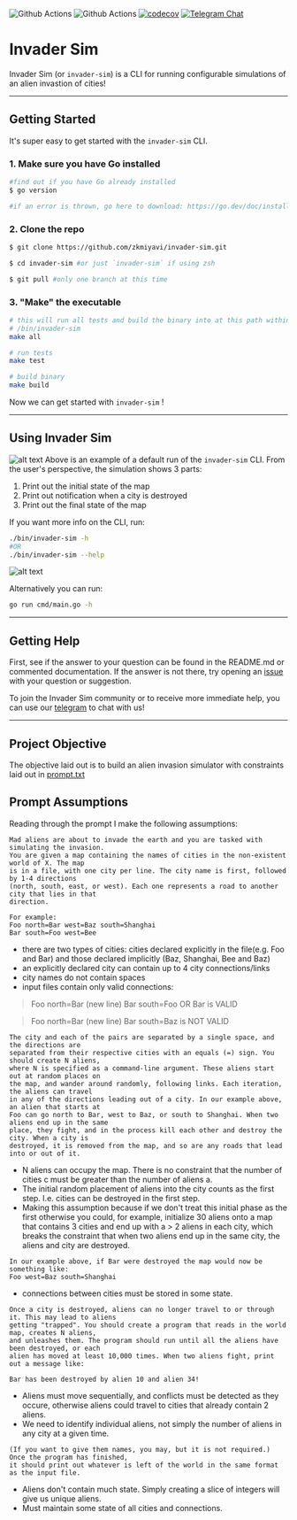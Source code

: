 ![Github Actions](https://github.com/zkmiyavi/invader-sim/actions/workflows/test.yml/badge.svg)
![Github Actions](https://github.com/zkmiyavi/invader-sim/actions/workflows/build.yml/badge.svg)
[![codecov](https://codecov.io/gh/zkmiyavi/invader-sim/branch/main/graph/badge.svg)](https://codecov.io/gh/zkmiyavi/invader-sim)
[![Telegram Chat][tg-badge]][tg-url]

[tg-badge]: https://img.shields.io/endpoint?color=neon&style=flat-square&url=https%3A%2F%2Ftg.sumanjay.workers.dev%2Finvadersimcli
[tg-url]: https://t.me/invadersimcli

# Invader Sim

Invader Sim (or `invader-sim`) is a CLI for running configurable simulations of an alien invastion of cities!

---

## Getting Started
It's super easy to get started with the `invader-sim` CLI.
### 1. Make sure you have Go installed 
```zsh
#find out if you have Go already installed
$ go version

#if an error is thrown, go here to download: https://go.dev/doc/install 
```

### 2. Clone the repo
```zsh
$ git clone https://github.com/zkmiyavi/invader-sim.git

$ cd invader-sim #or just `invader-sim` if using zsh

$ git pull #only one branch at this time
```

### 3. "Make" the executable
```zsh
# this will run all tests and build the binary into at this path within the project: 
# /bin/invader-sim
make all

# run tests
make test

# build binary
make build
```
Now we can get started with `invader-sim` !

---

## Using Invader Sim

![alt text](https://github.com/zkmiyavi/invader-sim/blob/main/docs/default_run.png)
Above is an example of a default run of the `invader-sim` CLI. From the user's perspective, the simulation shows 3 parts:
1. Print out the initial state of the map
2. Print out notification when a city is destroyed
3. Print out the final state of the map

If you want more info on the CLI, run: 
```zsh
./bin/invader-sim -h
#OR
./bin/invader-sim --help
```
![alt text](https://github.com/zkmiyavi/invader-sim/blob/main/docs/help_prompt.png)

Alternatively you can run:
```zsh
go run cmd/main.go -h
```
---

## Getting Help
First, see if the answer to your question can be found in the README.md or commented documentation. If the answer is not there, try opening
an
[issue](https://github.com/zkmiyavi/invader-sim/issues/new) with your question or suggestion.

To join the Invader Sim community or to receive more immediate help, you can use our [telegram](https://t.me/invadersimcli) to chat with us!

---

## Project Objective

The objective laid out is to build an alien invasion simulator with constraints laid out in [prompt.txt](https://github.com/zkmiyavi/invader-sim/blob/main/docs/prompt.txt)
    
## Prompt Assumptions

Reading through the prompt I make the following assumptions:
```
Mad aliens are about to invade the earth and you are tasked with simulating the invasion. 
You are given a map containing the names of cities in the non-existent world of X. The map
is in a file, with one city per line. The city name is first, followed by 1-4 directions 
(north, south, east, or west). Each one represents a road to another city that lies in that 
direction. 

For example: 
Foo north=Bar west=Baz south=Shanghai 
Bar south=Foo west=Bee 
```
* there are two types of cities: cities declared explicitly in the file(e.g. Foo and Bar) and those declared implicitly (Baz, Shanghai, Bee and Baz)
* an explicitly declared city can contain up to 4 city connections/links 
* city names do not contain spaces
* input files contain only valid connections:
> Foo north=Bar (new line) Bar south=Foo OR Bar is VALID

> Foo north=Bar (new line) Bar south=Baz is NOT VALID


```
The city and each of the pairs are separated by a single space, and the directions are 
separated from their respective cities with an equals (=) sign. You should create N aliens, 
where N is specified as a command-line argument. These aliens start out at random places on 
the map, and wander around randomly, following links. Each iteration, the aliens can travel 
in any of the directions leading out of a city. In our example above, an alien that starts at 
Foo can go north to Bar, west to Baz, or south to Shanghai. When two aliens end up in the same 
place, they fight, and in the process kill each other and destroy the city. When a city is 
destroyed, it is removed from the map, and so are any roads that lead into or out of it. 
```
* N aliens can occupy the map. There is no constraint that the number of cities c must be greater than the number of aliens a.
* The initial random placement of aliens into the city counts as the first step. I.e. cities can be destroyed in the first step.
* Making this assumption because if we don't treat this initial phase as the first otherwise you could, for example, initialize 30 aliens onto a map that contains 3 cities and end up with a > 2 aliens in each city, which breaks the constraint that when two aliens end up in the same city, the aliens and city are destroyed.

```
In our example above, if Bar were destroyed the map would now be something like: 
Foo west=Baz south=Shanghai 
```
* connections between cities must be stored in some state.

```
Once a city is destroyed, aliens can no longer travel to or through it. This may lead to aliens
getting "trapped". You should create a program that reads in the world map, creates N aliens, 
and unleashes them. The program should run until all the aliens have been destroyed, or each 
alien has moved at least 10,000 times. When two aliens fight, print out a message like:

Bar has been destroyed by alien 10 and alien 34!
```
* Aliens must move sequentially, and conflicts must be detected as they occure, otherwise aliens could travel to cities that already contain 2 aliens.
* We need to identify individual aliens, not simply the number of aliens in any city at a given time.

```
(If you want to give them names, you may, but it is not required.) Once the program has finished, 
it should print out whatever is left of the world in the same format as the input file. 
```
* Aliens don't contain much state. Simply creating a slice of integers will give us unique aliens.
* Must maintain some state of all cities and connections.
